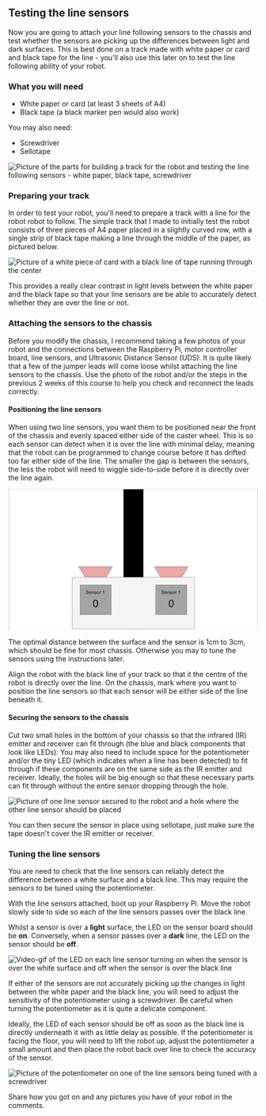 [comment]: # (
Is this step open? Y/N
If so, short description of this step:
Related links:
Related files:
)

## Testing the line sensors

Now you are going to attach your line following sensors to the chassis and test whether the sensors are picking up the differences between light and dark surfaces. This is best done on a track made with white paper or card and black tape for the line - you'll  also use this later on to test the line following ability of your robot.

### What you will need

+ White paper or card (at least 3 sheets of A4)
+ Black tape (a black marker pen would also work)

You may also need:

+ Screwdriver
+ Sellotape

![Picture of the parts for building a track for the robot and testing the line following sensors - white paper, black tape, screwdriver](images/3_6-parts-for-line-testing)

### Preparing your track

In order to test your robot, you'll need to prepare a track with a line for the robot robot to follow. The simple track that I made to initially test the robot consists of three pieces of A4 paper placed in a slightly curved row, with a single strip of black tape making a line through the middle of the paper, as pictured below. 

![Picture of a white piece of card with a black line of tape running through the center](images/)

This provides a really clear contrast in light levels between the white paper and the black tape so that your line sensors are be able to accurately detect whether they are over the line or not.

### Attaching the sensors to the chassis

Before you modify the chassis, I recommend taking a few photos of your robot and the connections between the Raspberry Pi, motor controller board, line sensors, and Ultrasonic Distance Sensor (UDS). It is quite likely that a few of the jumper leads will come loose whilst attaching the line sensors to the chassis. Use the photo of the robot and/or the steps in the previous 2 weeks of this course to help you check and reconnect the leads correctly.

#### Positioning the line sensors

When using two line sensors, you want them to be positioned near the front of the chassis and evenly spaced either side of the caster wheel. This is so each sensor can detect when it is over the line with minimal delay, meaning that the robot can be programmed to change course before it has drifted too far either side of the line. The smaller the gap is between the sensors, the less the robot will need to wiggle side-to-side before it is directly over the line again.

![Animation from 3.4](images/3_4_Two_Sensors_Anim.gif)

The optimal distance between the surface and the sensor is 1cm to 3cm, which should be fine for most chassis. Otherwise you may to tune the sensors using the instructions later.

Align the robot with the black line of your track so that it the centre of the robot is directly over the line. On the chassis, mark where you want to position the line sensors so that each sensor will be either side of the line beneath it. 

#### Securing the sensors to the chassis

Cut two small holes in the bottom of your chassis so that the infrared (IR) emitter and receiver can fit through (the blue and black components that look like LEDs). You may also need to include space for the potentiometer and/or the tiny LED (which indicates when a line has been detected) to fit through if these components are on the same side as the IR emitter and receiver.  Ideally, the holes will be big enough so that these necessary parts can fit through without the entire sensor dropping through the hole.

![Picture of one line sensor secured to the robot and a hole where the other line sensor should be placed](images/)

You can then secure the sensor in place using sellotape, just make sure the tape doesn't cover the IR emitter or receiver. 

### Tuning the line sensors

You are need to check that the line sensors can reliably detect the difference between a white surface and a black line. This may require the sensors to be tuned using the potentiometer.

With the line sensors attached, boot up your Raspberry Pi. Move the robot slowly side to side so each of the line sensors passes over the black line.

Whilst a sensor is over a **light** surface, the LED on the sensor board should be **on**. Conversely, when a sensor passes over a **dark** line, the LED on the sensor should be **off**.

![Video-gif of the LED on each line sensor turning on when the sensor is over the white surface and off when the sensor is over the black line](images/)

If either of the sensors are not accurately picking up the changes in light between the white paper and the black line, you will need to adjust the sensitivity of the potentiometer using a screwdriver. Be careful when turning the potentiometer as it is quite a delicate component.

Ideally, the LED of each sensor should be off as soon as the black line is directly underneath it with as little delay as possible. If the potentiometer is facing the floor, you will need to lift the robot up, adjust the potentiometer a small amount and then place the robot back over line to check the accuracy of the sensor.

![Picture of the potentiometer on one of the line sensors being tuned with a screwdriver](images/)

Share how you got on and any pictures you have of your robot in the comments.
